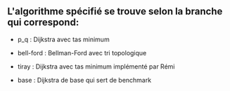 ## L'algorithme spécifié se trouve selon la branche qui correspond:


* p_q : Dijkstra avec tas minimum


* bell-ford : Bellman-Ford avec tri topologique


* tiray : Dijkstra avec tas minimum implémenté par Rémi


* base : Dijkstra de base qui sert de benchmark
